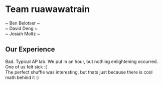 # Team ruawawatrain
\~ Ben Belotser \~ \
\~ David Deng \~ \
\~ Josiah Moltz \~

## Our Experience
Bad. Typical AP lab. We put in an hour, but nothing enlightening occurred. One of us felt sick :( \
The perfect shuffle was interesting, but thats just because there is cool math behind it :)
